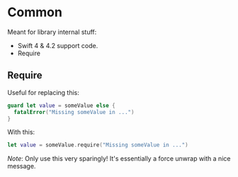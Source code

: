 # Common

Meant for library internal stuff:

- Swift 4 & 4.2 support code.
- Require

## Require

Useful for replacing this:
```swift
guard let value = someValue else {
  fatalError("Missing someValue in ...")
}
```

With this:
```swift
let value = someValue.require("Missing someValue in ...")
```

*Note*: Only use this very sparingly! It's essentially a force unwrap with a nice message.
